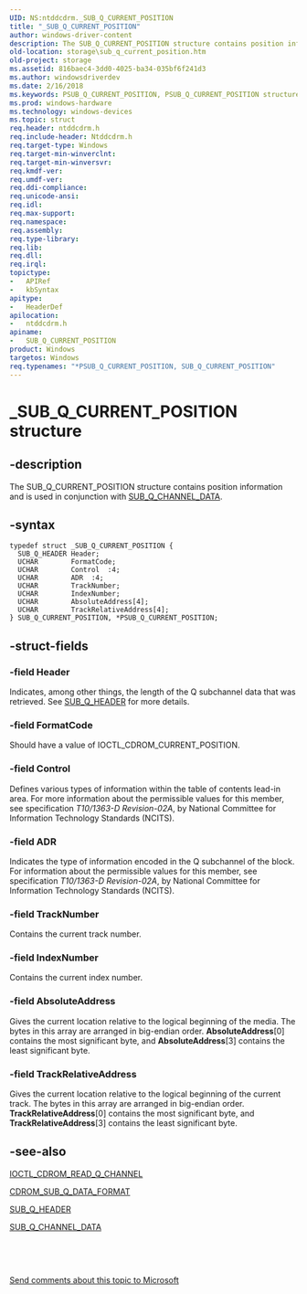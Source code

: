 ```yaml
---
UID: NS:ntddcdrm._SUB_Q_CURRENT_POSITION
title: "_SUB_Q_CURRENT_POSITION"
author: windows-driver-content
description: The SUB_Q_CURRENT_POSITION structure contains position information and is used in conjunction with SUB_Q_CHANNEL_DATA.
old-location: storage\sub_q_current_position.htm
old-project: storage
ms.assetid: 816baec4-3dd0-4025-ba34-035bf6f241d3
ms.author: windowsdriverdev
ms.date: 2/16/2018
ms.keywords: PSUB_Q_CURRENT_POSITION, PSUB_Q_CURRENT_POSITION structure pointer [Storage Devices], ntddcdrm/PSUB_Q_CURRENT_POSITION, SUB_Q_CURRENT_POSITION, storage.sub_q_current_position, _SUB_Q_CURRENT_POSITION, ntddcdrm/SUB_Q_CURRENT_POSITION, SUB_Q_CURRENT_POSITION structure [Storage Devices], structs-CD-ROM_f9833ad0-bb9c-418e-8e98-2c2f790a0e7e.xml, *PSUB_Q_CURRENT_POSITION
ms.prod: windows-hardware
ms.technology: windows-devices
ms.topic: struct
req.header: ntddcdrm.h
req.include-header: Ntddcdrm.h
req.target-type: Windows
req.target-min-winverclnt: 
req.target-min-winversvr: 
req.kmdf-ver: 
req.umdf-ver: 
req.ddi-compliance: 
req.unicode-ansi: 
req.idl: 
req.max-support: 
req.namespace: 
req.assembly: 
req.type-library: 
req.lib: 
req.dll: 
req.irql: 
topictype:
-	APIRef
-	kbSyntax
apitype:
-	HeaderDef
apilocation:
-	ntddcdrm.h
apiname:
-	SUB_Q_CURRENT_POSITION
product: Windows
targetos: Windows
req.typenames: "*PSUB_Q_CURRENT_POSITION, SUB_Q_CURRENT_POSITION"
---
```


# _SUB_Q_CURRENT_POSITION structure


## -description


The SUB_Q_CURRENT_POSITION structure contains position information and is used in conjunction with <a href="..\ntddcdrm\ns-ntddcdrm-_sub_q_channel_data.md">SUB_Q_CHANNEL_DATA</a>. 


## -syntax


````
typedef struct _SUB_Q_CURRENT_POSITION {
  SUB_Q_HEADER Header;
  UCHAR        FormatCode;
  UCHAR        Control  :4;
  UCHAR        ADR  :4;
  UCHAR        TrackNumber;
  UCHAR        IndexNumber;
  UCHAR        AbsoluteAddress[4];
  UCHAR        TrackRelativeAddress[4];
} SUB_Q_CURRENT_POSITION, *PSUB_Q_CURRENT_POSITION;
````


## -struct-fields




### -field Header

Indicates, among other things, the length of the Q subchannel data that was retrieved. See <a href="..\ntddcdrm\ns-ntddcdrm-_sub_q_header.md">SUB_Q_HEADER</a> for more details. 


### -field FormatCode

Should have a value of IOCTL_CDROM_CURRENT_POSITION. 


### -field Control

Defines various types of information within the table of contents lead-in area. For more information about the permissible values for this member, see specification <i>T10/1363-D Revision-02A</i>, by National Committee for Information Technology Standards (NCITS). 


### -field ADR

Indicates the type of information encoded in the Q subchannel of the block. For information about the permissible values for this member, see specification <i>T10/1363-D Revision-02A</i>, by National Committee for Information Technology Standards (NCITS). 


### -field TrackNumber

Contains the current track number.


### -field IndexNumber

Contains the current index number.


### -field AbsoluteAddress

Gives the current location relative to the logical beginning of the media. The bytes in this array are arranged in big-endian order. <b>AbsoluteAddress</b>[0] contains the most significant byte, and <b>AbsoluteAddress</b>[3] contains the least significant byte. 


### -field TrackRelativeAddress

Gives the current location relative to the logical beginning of the current track. The bytes in this array are arranged in big-endian order. <b>TrackRelativeAddress</b>[0] contains the most significant byte, and <b>TrackRelativeAddress</b>[3] contains the least significant byte. 


## -see-also

<a href="..\ntddcdrm\ni-ntddcdrm-ioctl_cdrom_read_q_channel.md">IOCTL_CDROM_READ_Q_CHANNEL</a>



<a href="..\ntddcdrm\ns-ntddcdrm-_cdrom_sub_q_data_format.md">CDROM_SUB_Q_DATA_FORMAT</a>



<a href="..\ntddcdrm\ns-ntddcdrm-_sub_q_header.md">SUB_Q_HEADER</a>



<a href="..\ntddcdrm\ns-ntddcdrm-_sub_q_channel_data.md">SUB_Q_CHANNEL_DATA</a>



 

 

<a href="mailto:wsddocfb@microsoft.com?subject=Documentation%20feedback [storage\storage]:%20SUB_Q_CURRENT_POSITION structure%20 RELEASE:%20(2/16/2018)&amp;body=%0A%0APRIVACY STATEMENT%0A%0AWe use your feedback to improve the documentation. We don't use your email address for any other purpose, and we'll remove your email address from our system after the issue that you're reporting is fixed. While we're working to fix this issue, we might send you an email message to ask for more info. Later, we might also send you an email message to let you know that we've addressed your feedback.%0A%0AFor more info about Microsoft's privacy policy, see http://privacy.microsoft.com/en-us/default.aspx." title="Send comments about this topic to Microsoft">Send comments about this topic to Microsoft</a>

